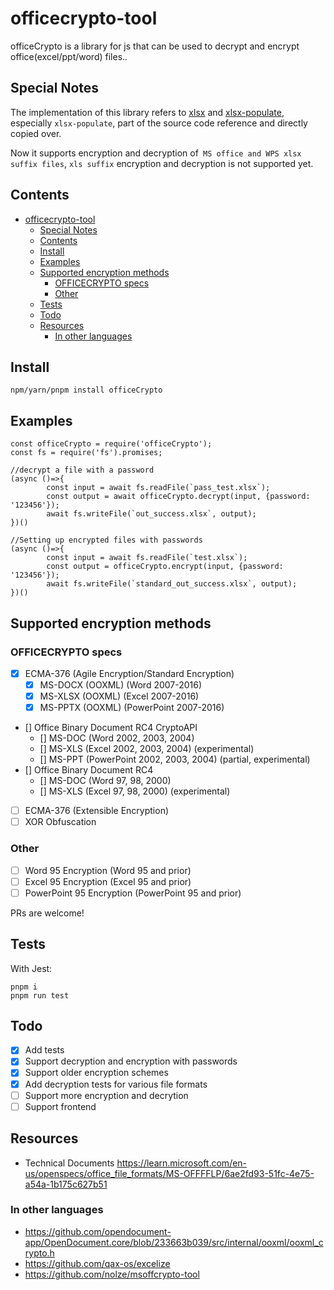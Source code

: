 # officecrypto-tool


officeCrypto is a library for js that can be used to decrypt and encrypt office(excel/ppt/word) files..

## Special Notes
The implementation of this library refers to [xlsx](https://www.npmjs.com/package/xlsx) and [xlsx-populate](https://www.npmjs.com/package/xlsx-populate), especially `xlsx-populate`, part of the source code reference and directly copied over.

Now it supports encryption and decryption of` MS office and WPS xlsx suffix files`, `xls suffix` encryption and decryption is not supported yet.

## Contents

- [officecrypto-tool](#officecrypto-tool)
  - [Special Notes](#special-notes)
  - [Contents](#contents)
  - [Install](#install)
  - [Examples](#examples)
  - [Supported encryption methods](#supported-encryption-methods)
    - [OFFICECRYPTO specs](#officecrypto-specs)
    - [Other](#other)
  - [Tests](#tests)
  - [Todo](#todo)
  - [Resources](#resources)
    - [In other languages](#in-other-languages)


## Install

```
npm/yarn/pnpm install officeCrypto
```

## Examples

```
const officeCrypto = require('officeCrypto');
const fs = require('fs').promises;

//decrypt a file with a password
(async ()=>{
        const input = await fs.readFile(`pass_test.xlsx`);
        const output = await officeCrypto.decrypt(input, {password: '123456'});
        await fs.writeFile(`out_success.xlsx`, output);
})()

//Setting up encrypted files with passwords
(async ()=>{
        const input = await fs.readFile(`test.xlsx`);
        const output = officeCrypto.encrypt(input, {password: '123456'});
        await fs.writeFile(`standard_out_success.xlsx`, output);
})()
```

## Supported encryption methods

### OFFICECRYPTO specs

* [x] ECMA-376 (Agile Encryption/Standard Encryption)
  * [x] MS-DOCX (OOXML) (Word 2007-2016)
  * [x] MS-XLSX (OOXML) (Excel 2007-2016)
  * [x] MS-PPTX (OOXML) (PowerPoint 2007-2016)
* [] Office Binary Document RC4 CryptoAPI
  * [] MS-DOC (Word 2002, 2003, 2004)
  * [] MS-XLS (Excel 2002, 2003, 2004) (experimental)
  * [] MS-PPT (PowerPoint 2002, 2003, 2004) (partial, experimental)
* [] Office Binary Document RC4
  * [] MS-DOC (Word 97, 98, 2000)
  * [] MS-XLS (Excel 97, 98, 2000) (experimental)
* [ ] ECMA-376 (Extensible Encryption)
* [ ] XOR Obfuscation

### Other

* [ ] Word 95 Encryption (Word 95 and prior)
* [ ] Excel 95 Encryption (Excel 95 and prior)
* [ ] PowerPoint 95 Encryption (PowerPoint 95 and prior)

PRs are welcome!

## Tests

With Jest:

```
pnpm i 
pnpm run test
```

## Todo

* [x] Add tests
* [x] Support decryption and encryption  with passwords
* [x] Support older encryption schemes
* [x] Add decryption tests for various file formats
* [ ] Support more encryption and decrytion 
* [ ] Support frontend

## Resources


* Technical Documents <https://learn.microsoft.com/en-us/openspecs/office_file_formats/MS-OFFFFLP/6ae2fd93-51fc-4e75-a54a-1b175c627b51>




### In other languages

* <https://github.com/opendocument-app/OpenDocument.core/blob/233663b039/src/internal/ooxml/ooxml_crypto.h>
* <https://github.com/qax-os/excelize>
* <https://github.com/nolze/msoffcrypto-tool>

